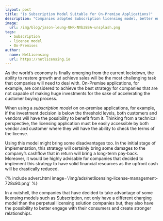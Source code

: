 ```yaml
---
layout: post
title: "Is Subscription Model Suitable for On-Premise Applications?"
description: "Companies adopted Subscription licensing model, better engage with their consumers and create stronger relationships"
image:
  url: /img/blog/jason-leung-UHR-NVbzBSA-unsplash.png
tags:
  - Subscription
  - license model
  - On-Premises
author:
  name: NetLicensing
  url: https://netlicensing.io
---
```


As the world’s economy is finally emerging from the current lockdown, the ability to restore growth and achieve sales will be the most challenging task that companies will need to deal with. On-Premise applications, for example, are considered to achieve the best strategy for companies that are not capable of making huge investments for the sake of accelerating the customer buying process.

When using a *subscription model* on on-premise applications, for example, if the investment decision is below the threshold levels, both customers and vendors will have the possibility to benefit from it. Thinking from a technical perspective, the licensing application must be easily accessible by both vendor and customer where they will have the ability to check the terms of the license.

Using this model might bring some disadvantages too. In the initial stage of implementation, this strategy will certainly bring some damages to the company’s cashflow that in return will bring a long-term pay-back. Moreover, it would be highly advisable for companies that decided to implement this strategy to have solid financial resources as the upfront cash will be drastically reduced.

{% include advert.html image='/img/ads/netlicensing-license-management-728x90.png' %}

In a nutshell, the companies that have decided to take advantage of some licensing models such as Subscription, not only have a different charging model than the perpetual licensing solution companies but, they also have the possibility to better engage with their consumers and create stronger relationships.
